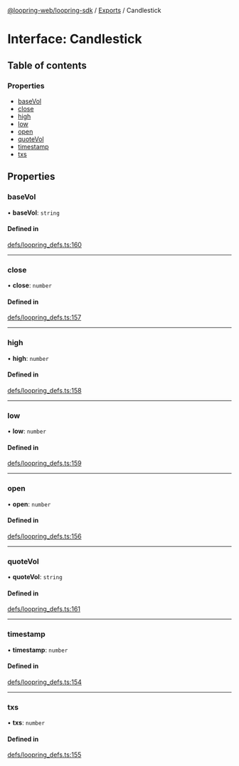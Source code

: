 [@loopring-web/loopring-sdk](../README.md) / [Exports](../modules.md) / Candlestick

# Interface: Candlestick

## Table of contents

### Properties

- [baseVol](Candlestick.md#basevol)
- [close](Candlestick.md#close)
- [high](Candlestick.md#high)
- [low](Candlestick.md#low)
- [open](Candlestick.md#open)
- [quoteVol](Candlestick.md#quotevol)
- [timestamp](Candlestick.md#timestamp)
- [txs](Candlestick.md#txs)

## Properties

### baseVol

• **baseVol**: `string`

#### Defined in

[defs/loopring_defs.ts:160](https://github.com/Loopring/loopring_sdk/blob/6d0be7c/src/defs/loopring_defs.ts#L160)

___

### close

• **close**: `number`

#### Defined in

[defs/loopring_defs.ts:157](https://github.com/Loopring/loopring_sdk/blob/6d0be7c/src/defs/loopring_defs.ts#L157)

___

### high

• **high**: `number`

#### Defined in

[defs/loopring_defs.ts:158](https://github.com/Loopring/loopring_sdk/blob/6d0be7c/src/defs/loopring_defs.ts#L158)

___

### low

• **low**: `number`

#### Defined in

[defs/loopring_defs.ts:159](https://github.com/Loopring/loopring_sdk/blob/6d0be7c/src/defs/loopring_defs.ts#L159)

___

### open

• **open**: `number`

#### Defined in

[defs/loopring_defs.ts:156](https://github.com/Loopring/loopring_sdk/blob/6d0be7c/src/defs/loopring_defs.ts#L156)

___

### quoteVol

• **quoteVol**: `string`

#### Defined in

[defs/loopring_defs.ts:161](https://github.com/Loopring/loopring_sdk/blob/6d0be7c/src/defs/loopring_defs.ts#L161)

___

### timestamp

• **timestamp**: `number`

#### Defined in

[defs/loopring_defs.ts:154](https://github.com/Loopring/loopring_sdk/blob/6d0be7c/src/defs/loopring_defs.ts#L154)

___

### txs

• **txs**: `number`

#### Defined in

[defs/loopring_defs.ts:155](https://github.com/Loopring/loopring_sdk/blob/6d0be7c/src/defs/loopring_defs.ts#L155)
